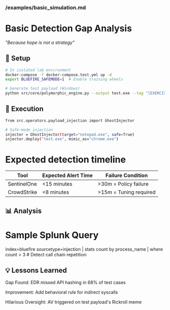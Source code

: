 ### **/examples/basic_simulation.md**

# Basic Detection Gap Analysis
*"Because hope is not a strategy"*

## 🔧 Setup
```bash
# In isolated lab environment
docker-compose -f docker-compose.test.yml up -d
export BLUEFIRE_SAFEMODE=1  # Enable training wheels

# Generate test payload (Windows)
python src/core/polymorphic_engine.py --output test.exe --tag "[EXERCISE]"
```
## 🧪 Execution
```bash
from src.operators.payload_injection import GhostInjector

# Safe-mode injection
injector = GhostInjector(target="notepad.exe", safe=True)  
injector.deploy("test.exe", mimic_as="chrome.exe")
```
# Expected detection timeline
| Tool          | Expected Alert Time | Failure Condition       |
|---------------|---------------------|-------------------------|
| SentinelOne   | <15 minutes         | >30m = Policy failure   |
| CrowdStrike   | <8 minutes          | >15m = Tuning required  |

## 📊 Analysis
# Sample Splunk Query
index=bluefire sourcetype=injection 
| stats count by process_name 
| where count > 3  # Detect call chain repetition

## 💡 Lessons Learned
Gap Found: EDR missed API hashing in 68% of test cases

Improvement: Add behavioral rule for indirect syscalls

Hilarious Oversight: AV triggered on test payload's Rickroll meme